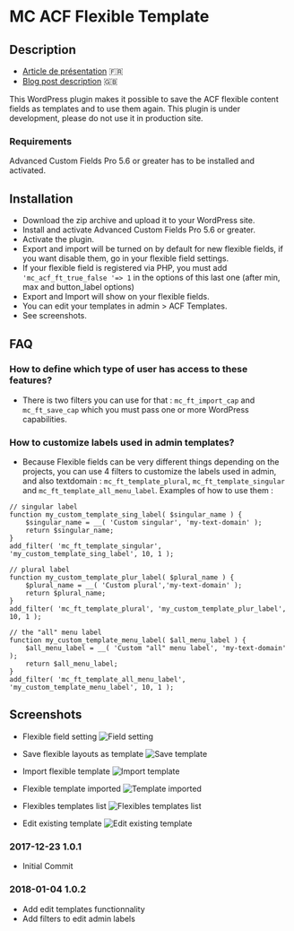 # MC ACF Flexible Template

## Description 

* [Article de présentation](https://mariecomet.fr/2018/01/04/gerez-flexibles-acf-librairie-modeles/) 🇫🇷
* [Blog post description](https://mariecomet.fr/2018/01/04/gerez-flexibles-acf-librairie-modeles/#english) 🇬🇧

This WordPress plugin makes it possible to save the ACF flexible content fields as templates and to use them again.
This plugin is under development, please do not use it in production site.

### Requirements

Advanced Custom Fields Pro 5.6 or greater has to be installed and activated. 


## Installation 

* Download the zip archive and upload it to your WordPress site.
* Install and activate Advanced Custom Fields Pro 5.6 or greater. 
* Activate the plugin.
* Export and import will be turned on by default for new flexible fields, if you want disable them, go in your flexible field settings.
* If your flexible field is registered via PHP, you must add `'mc_acf_ft_true_false '=> 1` in the options of this last one (after min, max and button_label options)
* Export and Import will show on your flexible fields.
* You can edit your templates in admin > ACF Templates.
* See screenshots.

## FAQ

### How to define which type of user has access to these features?

* There is two filters you can use for that :
`mc_ft_import_cap` and `mc_ft_save_cap` which you must pass one or more WordPress capabilities.

### How to customize labels used in admin templates?

* Because Flexible fields can be very different things depending on the projects, you can use 4 filters to customize the labels used in admin, and also textdomain :
`mc_ft_template_plural`, `mc_ft_template_singular` and `mc_ft_template_all_menu_label`.
Examples of how to use them :
```
// singular label
function my_custom_template_sing_label( $singular_name ) {
    $singular_name = __( 'Custom singular', 'my-text-domain' );
    return $singular_name;
}
add_filter( 'mc_ft_template_singular', 'my_custom_template_sing_label', 10, 1 );

// plural label
function my_custom_template_plur_label( $plural_name ) {
    $plural_name = __( 'Custom plural','my-text-domain' );
    return $plural_name;
}
add_filter( 'mc_ft_template_plural', 'my_custom_template_plur_label', 10, 1 );

// the "all" menu label
function my_custom_template_menu_label( $all_menu_label ) {
    $all_menu_label = __( 'Custom "all" menu label', 'my-text-domain' );
    return $all_menu_label;
}
add_filter( 'mc_ft_template_all_menu_label', 'my_custom_template_menu_label', 10, 1 );
```

## Screenshots

* Flexible field setting
![Field setting](https://github.com/MarieComet/MC-ACF-Flexible-Template/blob/master/screenshots/screenshot-1.png "Field setting")

* Save flexible layouts as template
![Save template](https://github.com/MarieComet/MC-ACF-Flexible-Template/blob/master/screenshots/screenshot-2.png "Save template")

* Import flexible template
![Import template](https://github.com/MarieComet/MC-ACF-Flexible-Template/blob/master/screenshots/screenshot-3-1.png "Import template")

* Flexible template imported
![Template imported](https://github.com/MarieComet/MC-ACF-Flexible-Template/blob/master/screenshots/screenshot-3-2.png "Template imported")

* Flexibles templates list
![Flexibles templates list](https://github.com/MarieComet/MC-ACF-Flexible-Template/blob/master/screenshots/screenshot-4.png "Flexibles templates list")

* Edit existing template
![Edit existing template](https://github.com/MarieComet/MC-ACF-Flexible-Template/blob/master/screenshots/screenshot-5.png "Edit existing template")

### 2017-12-23 1.0.1
* Initial Commit

### 2018-01-04 1.0.2
* Add edit templates functionnality
* Add filters to edit admin labels


